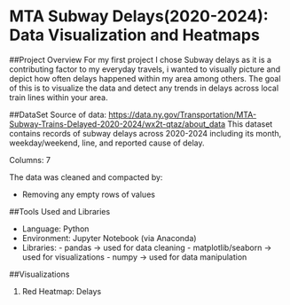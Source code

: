 # MTA Subway Delays(2020-2024): Data Visualization and Heatmaps

##Project Overview
For my first project I chose Subway delays as it is a contributing factor to my everyday travels, i wanted to visually picture and depict how often delays happened within my area among others. The goal of this is to visualize the data and detect any trends in delays across local train lines within your area.

##DataSet
Source of data: https://data.ny.gov/Transportation/MTA-Subway-Trains-Delayed-2020-2024/wx2t-qtaz/about_data
This dataset contains records of subway delays across 2020-2024 including its month, weekday/weekend, line, and reported cause of delay.

Columns: 7

The data was cleaned and compacted by:
 - Removing any empty rows of values

##Tools Used and Libraries
 - Language: Python
 - Environment: Jupyter Notebook (via Anaconda)
 - Libraries:
       - pandas -> used for data cleaning
       - matplotlib/seaborn -> used for visualizations
       - numpy -> used for data manipulation

##Visualizations
  1. Red Heatmap: Delays 
   
        





